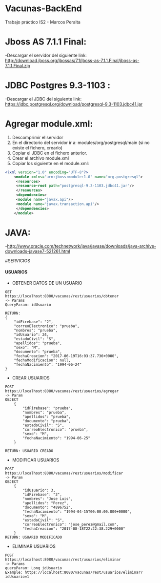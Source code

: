 Vacunas-BackEnd
============
Trabajo práctico IS2 - Marcos Peralta

# Jboss AS 7.1.1 Final: <br>
-Descargar el servidor del siguiente link: http://download.jboss.org/jbossas/7.1/jboss-as-7.1.1.Final/jboss-as-7.1.1.Final.zip


# JDBC Postgres 9.3-1103 : <br>
-Descargar el JDBC del siguiente link: https://jdbc.postgresql.org/download/postgresql-9.3-1103.jdbc41.jar


# Agregar module.xml:
1. Descomprimir el servidor
2. En el directorio del servidor ir a: modules/org/postgresql/main (si no existe el fichero, crearlo)
3. Copiar el JDBC en el fichero anterior.
4. Crear el archivo module.xml
5. Copiar los siguiente en el module.xml:

```xml
<?xml version="1.0" encoding="UTF-8"?>
	<module xmlns="urn:jboss:module:1.0" name="org.postgresql">
	 <resources>
	 <resource-root path="postgresql-9.3-1103.jdbc41.jar"/>
	 </resources>
	 <dependencies>
	 <module name="javax.api"/>
	 <module name="javax.transaction.api"/>
	 </dependencies>
	</module>
```


# JAVA:
-http://www.oracle.com/technetwork/java/javase/downloads/java-archive-downloads-javase7-521261.html




#SERVICIOS
#### USUARIOS

* OBTENER DATOS DE UN USUARIO

```
GET
https://localhost:8080/vacunas/rest/usuarios/obtener
-> Params
QueryParam: idUsuario

RETURN:
{
    "idFirebase": "2",
    "correoElectronico": "prueba",
    "nombres": "prueba",
    "idUsuario": 24,
    "estadoCivil": "S",
    "apellidos": "prueba",
    "sexo": "M",
    "documento": "prueba",
    "fechaCreacion": "2017-06-19T16:03:37.736+0000",
    "fechaModificacion": null,
    "fechaNacimiento": "1994-06-24"
}

```

* CREAR USUARIOS

```
POST
https://localhost:8080/vacunas/rest/usuarios/agregar
-> Param
OBJECT
	{
		"idFirebase": "prueba",
		"nombres": "prueba",
		"apellidos": "prueba",
		"documento": "prueba",
		"estadoCivil": "S",
		"correoElectronico": "prueba",
		"sexo": "M",
		"fechaNacimiento": "1994-06-25"
	}

RETURN: USUARIO CREADO

```

* MODIFICAR USUARIOS

```
POST
https://localhost:8080/vacunas/rest/usuarios/modificar
-> Param
OBJECT
	{
		"idUsuario": 3,
		"idFirebase": "3",
		"nombres": "Jose Luis",
		"apellidos": "Perez",
		"documento": "4896752",
		"fechaNacimiento": "1994-04-15T00:00:00.000+0000",
		"sexo": "M",
		"estadoCivil": "S",
		"correoElectronico": "jose_perez@gmail.com",
		"fechaCreacion": "2017-08-18T22:22:38.229+0000"
	}
RETURN: USUARIO MODIFICADO

```

* ELIMINAR USUARIOS

```
POST
https://localhost:8080/vacunas/rest/usuarios/eliminar
-> Params
queryParam: Long idUsuario
Example: https://localhost:8080/vacunas/rest/usuarios/eliminar?idUsuario=1

```

